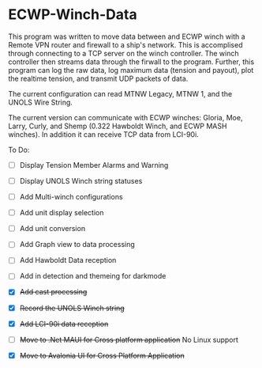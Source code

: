 # ECWP-Winch-Data
This program was written to move data between and ECWP winch with a Remote VPN router and firewall to a ship's network. This is accomplised through connecting to a TCP server on the winch controller. The winch controller then streams data through the firwall to the program. Further, this program can log the raw data, log maximum data (tension and payout),  plot the realtime tension, and transmit UDP packets of data.

The current configuration can read MTNW Legacy, MTNW 1, and the UNOLS Wire String.

The current version can communicate with ECWP winches: Gloria, Moe, Larry, Curly, and Shemp (0.322 Hawboldt Winch, and ECWP MASH winches). In addition it can receive TCP data from LCI-90i.

To Do:
- [ ] Display Tension Member Alarms and Warning
- [ ] Display UNOLS Winch string statuses
- [ ] Add Multi-winch configurations
- [ ] Add unit display selection
- [ ] Add unit conversion
- [ ] Add Graph view to data processing
- [ ] Add Hawboldt Data reception
- [ ] Add in detection and themeing for darkmode
- [x] ~~Add cast processing~~
- [x] ~~Record the UNOLS Winch string~~
- [x] ~~Add LCI-90i data reception~~
- [ ] ~~Move to .Net MAUI for Cross platform application~~  No Linux support
- [x] ~~Move to Avalonia UI for Cross Platform Application~~

